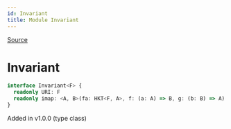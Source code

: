 ```yaml
---
id: Invariant
title: Module Invariant
---
```


[Source](https://github.com/gcanti/fp-ts/blob/master/src/Invariant.ts)

# Invariant

```ts
interface Invariant<F> {
  readonly URI: F
  readonly imap: <A, B>(fa: HKT<F, A>, f: (a: A) => B, g: (b: B) => A) => HKT<F, B>
}
```

Added in v1.0.0 (type class)
